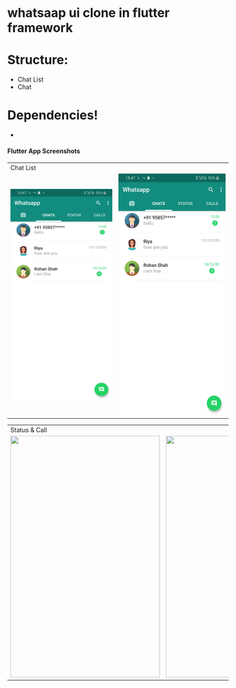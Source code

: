 
# whatsaap ui clone in flutter framework


# Structure:

  - Chat List
  - Chat

# Dependencies!

  - 

  #### Flutter App Screenshots

<table>
  <tr>
    <td>Chat List</td>

  </tr>
  <tr>
    <td><img src="/Screenshot/1.png" width=310 height=480></td>
   <td><img src="/Screenshot/1.png" width=340 height=550></td>

 

  </tr>
 </table>
 <table>
  <tr>
    <td>Status & Call</td>

  </tr>
  <tr>
    <td><img src="/Screenshot/3.png" width=340 height=550></td>
  <td><img src="/Screenshot/4.png" width=340 height=550></td>

  </tr>
 </table>
